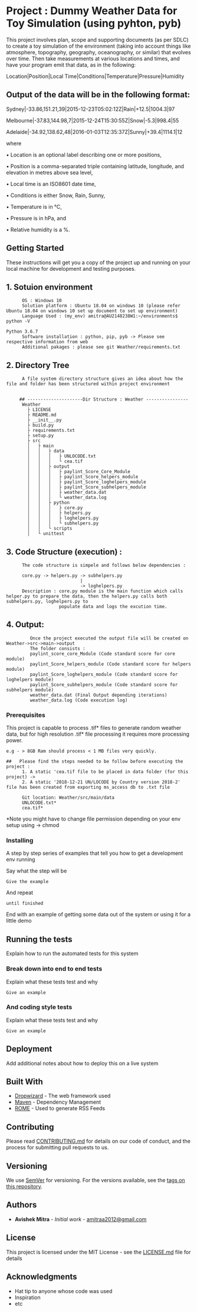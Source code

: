 # Project : Dummy Weather Data for Toy Simulation (using pyhton, pyb)

This project involves plan, scope and supporting documents (as per SDLC) to create a toy simulation of the environment 
(taking into account things like atmosphere, topography, geography, oceanography, or similar) that evolves over time. 
Then take measurements at various locations and times, and have your program emit that data, as in the following:


Location|Position|Local Time|Conditions|Temperature|Pressure|Humidity
						

Output of the data will be in the following format:
------------------------------------------------------------------
Sydney|-33.86,151.21,39|2015-12-23T05:02:12Z|Rain|+12.5|1004.3|97

Melbourne|-37.83,144.98,7|2015-12-24T15:30:55Z|Snow|-5.3|998.4|55

Adelaide|-34.92,138.62,48|2016-01-03T12:35:37Z|Sunny|+39.4|1114.1|12

where

•	Location is an optional label describing one or more positions,

•	Position is a comma-separated triple containing latitude, longitude, and elevation in metres above sea level,

•	Local time is an ISO8601 date time,

•	Conditions is either Snow, Rain, Sunny,

•	Temperature is in °C,

•	Pressure is in hPa, and

•	Relative humidity is a %.


## Getting Started

These instructions will get you a copy of the project up and running on your local machine for development and testing purposes. 

## 1. Sotuion environment
          OS : Windows 10
          Solution platform : Ubuntu 18.04 on windows 10 (please refer Ubuntu 18.04 on windows 10 set up document to set up environment)
          Language Used : (my_env) amitra@AU2148238W1:~/environments$ python -V
                                                                      Python 3.6.7
          Software installation : python, pip, pyb -> Please see respective information from web
          Additional pakages : please see git Weather/requirements.txt

## 2. Directory Tree
          A file system directory structure gives an idea about how the file and folder has been structured within project environment

          
         ## ---------------------Dir Structure : Weather ----------------
          Weather
            ├ LICENSE
            ├ README.md
            ├ __init__.py
            ├ build.py
            ├ requirements.txt
            ├ setup.py
            ├ src
            │   ├ main
            │   │   ├ data
            │   │   │   ├ UNLOCODE.txt
            │   │   │   └ cea.tif
            │   │   ├ output
            │   │   │   ├ paylint_Score_Core_Module
            │   │   │   ├ paylint_Score_helpers_module
            │   │   │   ├ paylint_Score_loghelpers_module
            │   │   │   ├ paylint_Score_subhelpers_module
            │   │   │   ├ weather_data.dat
            │   │   │   └ weather_data.log
            │   │   ├ python
            │   │   │   ├ core.py
            │   │   │   ├ helpers.py
            │   │   │   ├ loghelpers.py
            │   │   │   └ subhelpers.py
            │   │   └ scripts
            │   └ unittest
          

## 3. Code Structure (execution) :
          
          The code structure is simpele and follows below dependencies :
 
          core.py -> helpers.py -> subhelpers.py
                                |
                                -> loghelpers.py
          Description : core.py module is the main function which calls helper.py to prepare the data, then the helpers.py calls both subhelpers.py, loghelpers.py to
                        populate data and logs the excution time.  
## 4. Output:
             Once the project executed the output file will be created on Weather->src->main->output 
             The folder consists :
             paylint_score_core_Module (Code standard score for core module)
             paylint_Score_helpers_module (Code standard score for helpers module)
             paylint_Score_loghelpers_module (Code standard score for loghelpers module)
             paylint_Score_subhelpers_module (Code standard score for subhelpers module)
             weather_data.dat (Final Output depending iterations)
             weather_data.log (Code execution log)

### Prerequisites

This project is capable to process .tif* files to generate random weather data, but for high resolution .tif* file processing it requires more processing power.

```
e.g - > 8GB Ram should process < 1 MB files very quickly.

```
    ##   Please find the steps needed to be follow before executing the project :
          1. A static 'cea.tif file to be placed in data folder (for this project) -> 
          2. A static '2018-12-21 UN/LOCODE by Country version 2018-2' file has been created from exporting ms_access db to .txt file  

          Git location: Weather/src/main/data
          UNLOCODE.txt*
          cea.tif*

 *Note you might have to change file permission depending on your env setup using -> chmod


### Installing

A step by step series of examples that tell you how to get a development env running

Say what the step will be

```
Give the example
```

And repeat

```
until finished
```

End with an example of getting some data out of the system or using it for a little demo

## Running the tests

Explain how to run the automated tests for this system

### Break down into end to end tests

Explain what these tests test and why

```
Give an example
```

### And coding style tests

Explain what these tests test and why

```
Give an example
```

## Deployment

Add additional notes about how to deploy this on a live system

## Built With

* [Dropwizard](http://www.dropwizard.io/1.0.2/docs/) - The web framework used
* [Maven](https://maven.apache.org/) - Dependency Management
* [ROME](https://rometools.github.io/rome/) - Used to generate RSS Feeds

## Contributing

Please read [CONTRIBUTING.md](https://gist.github.com/PurpleBooth/b24679402957c63ec426) for details on our code of conduct, and the process for submitting pull requests to us.

## Versioning

We use [SemVer](http://semver.org/) for versioning. For the versions available, see the [tags on this repository](https://github.com/your/project/tags). 

## Authors

* **Avishek Mitra** - *Initial work* - amitraa2012@gmail.com

## License

This project is licensed under the MIT License - see the [LICENSE.md](LICENSE.md) file for details

## Acknowledgments

* Hat tip to anyone whose code was used
* Inspiration
* etc



